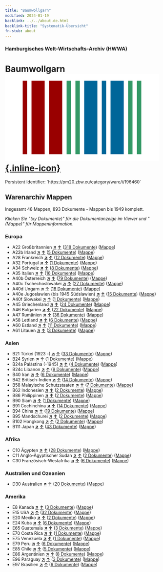 ```yaml
---
title: "Baumwollgarn"
modified: 2024-01-19
backlink: ../../about.de.html
backlink-title: "Systematik-Übersicht"
fn-stub: about
---
```


### Hamburgisches Welt-Wirtschafts-Archiv (HWWA)

# Baumwollgarn &#160; [![Wikidata](/images/Wikidata-logo.svg "Wikidata"){.inline-icon}](http://www.wikidata.org/entity/Q111973116)

<div class="hint">Persistent Identifier: `https://pm20.zbw.eu/category/ware/i/196460`</div>







## Warenarchiv Mappen






Insgesamt 48 Mappen, 893 Dokumente - Mappen bis 1949 komplett.

_Klicken Sie "(xy Dokumente)" für die Dokumentanzeige im Viewer und "(Mappe)" für Mappeninformation._




### Europa

- A22 Großbritannien [**&nearr;**](../../../geo/i/140974/about.de.html "Großbritannien (alle Mappen)") [**&uarr;**](../../../geo/about.de.html#A22 "Ländersystematik") (<a href="https://pm20.zbw.eu/iiifview/folder/wa/196460,140974" title="über: Baumwollgarn : Großbritannien" target="_blank">318 Dokumente</a>) ([Mappe](../../../../folder/wa/1964xx/196460/1409xx/140974/about.de.html))
- A22b Irland [**&nearr;**](../../../geo/i/140976/about.de.html "Irland (alle Mappen)") [**&uarr;**](../../../geo/about.de.html#A22b "Ländersystematik") (<a href="https://pm20.zbw.eu/iiifview/folder/wa/196460,140976" title="über: Baumwollgarn : Irland" target="_blank">5 Dokumente</a>) ([Mappe](../../../../folder/wa/1964xx/196460/1409xx/140976/about.de.html))
- A28 Frankreich [**&nearr;**](../../../geo/i/140982/about.de.html "Frankreich (alle Mappen)") [**&uarr;**](../../../geo/about.de.html#A28 "Ländersystematik") (<a href="https://pm20.zbw.eu/iiifview/folder/wa/196460,140982" title="über: Baumwollgarn : Frankreich" target="_blank">12 Dokumente</a>) ([Mappe](../../../../folder/wa/1964xx/196460/1409xx/140982/about.de.html))
- A32 Portugal [**&nearr;**](../../../geo/i/140987/about.de.html "Portugal (alle Mappen)") [**&uarr;**](../../../geo/about.de.html#A32 "Ländersystematik") (<a href="https://pm20.zbw.eu/iiifview/folder/wa/196460,140987" title="über: Baumwollgarn : Portugal" target="_blank">1 Dokumente</a>) ([Mappe](../../../../folder/wa/1964xx/196460/1409xx/140987/about.de.html))
- A34 Schweiz [**&nearr;**](../../../geo/i/141007/about.de.html "Schweiz (alle Mappen)") [**&uarr;**](../../../geo/about.de.html#A34 "Ländersystematik") (<a href="https://pm20.zbw.eu/iiifview/folder/wa/196460,141007" title="über: Baumwollgarn : Schweiz" target="_blank">8 Dokumente</a>) ([Mappe](../../../../folder/wa/1964xx/196460/1410xx/141007/about.de.html))
- A35 Italien [**&nearr;**](../../../geo/i/141008/about.de.html "Italien (alle Mappen)") [**&uarr;**](../../../geo/about.de.html#A35 "Ländersystematik") (<a href="https://pm20.zbw.eu/iiifview/folder/wa/196460,141008" title="über: Baumwollgarn : Italien" target="_blank">16 Dokumente</a>) ([Mappe](../../../../folder/wa/1964xx/196460/1410xx/141008/about.de.html))
- A40b Österreich [**&nearr;**](../../../geo/i/141731/about.de.html "Österreich (alle Mappen)") [**&uarr;**](../../../geo/about.de.html#A40b "Ländersystematik") (<a href="https://pm20.zbw.eu/iiifview/folder/wa/196460,141731" title="über: Baumwollgarn : Österreich" target="_blank">79 Dokumente</a>) ([Mappe](../../../../folder/wa/1964xx/196460/1417xx/141731/about.de.html))
- A40c Tschechoslowakei [**&nearr;**](../../../geo/i/141022/about.de.html "Tschechoslowakei (alle Mappen)") [**&uarr;**](../../../geo/about.de.html#A40c "Ländersystematik") (<a href="https://pm20.zbw.eu/iiifview/folder/wa/196460,141022" title="über: Baumwollgarn : Tschechoslowakei" target="_blank">27 Dokumente</a>) ([Mappe](../../../../folder/wa/1964xx/196460/1410xx/141022/about.de.html))
- A40d Ungarn [**&nearr;**](../../../geo/i/141025/about.de.html "Ungarn (alle Mappen)") [**&uarr;**](../../../geo/about.de.html#A40d "Ländersystematik") (<a href="https://pm20.zbw.eu/iiifview/folder/wa/196460,141025" title="über: Baumwollgarn : Ungarn" target="_blank">18 Dokumente</a>) ([Mappe](../../../../folder/wa/1964xx/196460/1410xx/141025/about.de.html))
- A40e Jugoslawien (bis 1945 Südslawien) [**&nearr;**](../../../geo/i/141028/about.de.html "Jugoslawien (bis 1945 Südslawien) (alle Mappen)") [**&uarr;**](../../../geo/about.de.html#A40e "Ländersystematik") (<a href="https://pm20.zbw.eu/iiifview/folder/wa/196460,141028" title="über: Baumwollgarn : Jugoslawien (bis 1945 Südslawien)" target="_blank">15 Dokumente</a>) ([Mappe](../../../../folder/wa/1964xx/196460/1410xx/141028/about.de.html))
- A40f Slowakei [**&nearr;**](../../../geo/i/141029/about.de.html "Slowakei (alle Mappen)") [**&uarr;**](../../../geo/about.de.html#A40f "Ländersystematik") (<a href="https://pm20.zbw.eu/iiifview/folder/wa/196460,141029" title="über: Baumwollgarn : Slowakei" target="_blank">1 Dokumente</a>) ([Mappe](../../../../folder/wa/1964xx/196460/1410xx/141029/about.de.html))
- A45 Griechenland [**&nearr;**](../../../geo/i/141037/about.de.html "Griechenland (alle Mappen)") [**&uarr;**](../../../geo/about.de.html#A45 "Ländersystematik") (<a href="https://pm20.zbw.eu/iiifview/folder/wa/196460,141037" title="über: Baumwollgarn : Griechenland" target="_blank">24 Dokumente</a>) ([Mappe](../../../../folder/wa/1964xx/196460/1410xx/141037/about.de.html))
- A46 Bulgarien [**&nearr;**](../../../geo/i/141039/about.de.html "Bulgarien (alle Mappen)") [**&uarr;**](../../../geo/about.de.html#A46 "Ländersystematik") (<a href="https://pm20.zbw.eu/iiifview/folder/wa/196460,141039" title="über: Baumwollgarn : Bulgarien" target="_blank">22 Dokumente</a>) ([Mappe](../../../../folder/wa/1964xx/196460/1410xx/141039/about.de.html))
- A47 Rumänien [**&nearr;**](../../../geo/i/141040/about.de.html "Rumänien (alle Mappen)") [**&uarr;**](../../../geo/about.de.html#A47 "Ländersystematik") (<a href="https://pm20.zbw.eu/iiifview/folder/wa/196460,141040" title="über: Baumwollgarn : Rumänien" target="_blank">36 Dokumente</a>) ([Mappe](../../../../folder/wa/1964xx/196460/1410xx/141040/about.de.html))
- A58 Lettland [**&nearr;**](../../../geo/i/141050/about.de.html "Lettland (alle Mappen)") [**&uarr;**](../../../geo/about.de.html#A58 "Ländersystematik") (<a href="https://pm20.zbw.eu/iiifview/folder/wa/196460,141050" title="über: Baumwollgarn : Lettland" target="_blank">6 Dokumente</a>) ([Mappe](../../../../folder/wa/1964xx/196460/1410xx/141050/about.de.html))
- A60 Estland [**&nearr;**](../../../geo/i/141052/about.de.html "Estland (alle Mappen)") [**&uarr;**](../../../geo/about.de.html#A60 "Ländersystematik") (<a href="https://pm20.zbw.eu/iiifview/folder/wa/196460,141052" title="über: Baumwollgarn : Estland" target="_blank">11 Dokumente</a>) ([Mappe](../../../../folder/wa/1964xx/196460/1410xx/141052/about.de.html))
- A61 Litauen [**&nearr;**](../../../geo/i/141053/about.de.html "Litauen (alle Mappen)") [**&uarr;**](../../../geo/about.de.html#A61 "Ländersystematik") (<a href="https://pm20.zbw.eu/iiifview/folder/wa/196460,141053" title="über: Baumwollgarn : Litauen" target="_blank">3 Dokumente</a>) ([Mappe](../../../../folder/wa/1964xx/196460/1410xx/141053/about.de.html))

### Asien

- B21 Türkei (1923 -) [**&nearr;**](../../../geo/i/141111/about.de.html "Türkei (1923 -) (alle Mappen)") [**&uarr;**](../../../geo/about.de.html#B21 "Ländersystematik") (<a href="https://pm20.zbw.eu/iiifview/folder/wa/196460,141111" title="über: Baumwollgarn : Türkei (1923 -)" target="_blank">33 Dokumente</a>) ([Mappe](../../../../folder/wa/1964xx/196460/1411xx/141111/about.de.html))
- B24 Syrien [**&nearr;**](../../../geo/i/141114/about.de.html "Syrien (alle Mappen)") [**&uarr;**](../../../geo/about.de.html#B24 "Ländersystematik") (<a href="https://pm20.zbw.eu/iiifview/folder/wa/196460,141114" title="über: Baumwollgarn : Syrien" target="_blank">1 Dokumente</a>) ([Mappe](../../../../folder/wa/1964xx/196460/1411xx/141114/about.de.html))
- B24a Palästina (-1945) [**&nearr;**](../../../geo/i/141115/about.de.html "Palästina (-1945) (alle Mappen)") [**&uarr;**](../../../geo/about.de.html#B24a "Ländersystematik") (<a href="https://pm20.zbw.eu/iiifview/folder/wa/196460,141115" title="über: Baumwollgarn : Palästina (-1945)" target="_blank">4 Dokumente</a>) ([Mappe](../../../../folder/wa/1964xx/196460/1411xx/141115/about.de.html))
- B24c Libanon [**&nearr;**](../../../geo/i/141117/about.de.html "Libanon (alle Mappen)") [**&uarr;**](../../../geo/about.de.html#B24c "Ländersystematik") (<a href="https://pm20.zbw.eu/iiifview/folder/wa/196460,141117" title="über: Baumwollgarn : Libanon" target="_blank">9 Dokumente</a>) ([Mappe](../../../../folder/wa/1964xx/196460/1411xx/141117/about.de.html))
- B40 Iran [**&nearr;**](../../../geo/i/141186/about.de.html "Iran (alle Mappen)") [**&uarr;**](../../../geo/about.de.html#B40 "Ländersystematik") (<a href="https://pm20.zbw.eu/iiifview/folder/wa/196460,141186" title="über: Baumwollgarn : Iran" target="_blank">6 Dokumente</a>) ([Mappe](../../../../folder/wa/1964xx/196460/1411xx/141186/about.de.html))
- B42 Britisch-Indien [**&nearr;**](../../../geo/i/141189/about.de.html "Britisch-Indien (alle Mappen)") [**&uarr;**](../../../geo/about.de.html#B42 "Ländersystematik") (<a href="https://pm20.zbw.eu/iiifview/folder/wa/196460,141189" title="über: Baumwollgarn : Britisch-Indien" target="_blank">14 Dokumente</a>) ([Mappe](../../../../folder/wa/1964xx/196460/1411xx/141189/about.de.html))
- B58 Malayische Schutzstaaten [**&nearr;**](../../../geo/i/141206/about.de.html "Malayische Schutzstaaten (alle Mappen)") [**&uarr;**](../../../geo/about.de.html#B58 "Ländersystematik") (<a href="https://pm20.zbw.eu/iiifview/folder/wa/196460,141206" title="über: Baumwollgarn : Malayische Schutzstaaten" target="_blank">7 Dokumente</a>) ([Mappe](../../../../folder/wa/1964xx/196460/1412xx/141206/about.de.html))
- B62 Indonesien [**&nearr;**](../../../geo/i/141218/about.de.html "Indonesien (alle Mappen)") [**&uarr;**](../../../geo/about.de.html#B62 "Ländersystematik") (<a href="https://pm20.zbw.eu/iiifview/folder/wa/196460,141218" title="über: Baumwollgarn : Indonesien" target="_blank">2 Dokumente</a>) ([Mappe](../../../../folder/wa/1964xx/196460/1412xx/141218/about.de.html))
- B86 Philippinen [**&nearr;**](../../../geo/i/141240/about.de.html "Philippinen (alle Mappen)") [**&uarr;**](../../../geo/about.de.html#B86 "Ländersystematik") (<a href="https://pm20.zbw.eu/iiifview/folder/wa/196460,141240" title="über: Baumwollgarn : Philippinen" target="_blank">2 Dokumente</a>) ([Mappe](../../../../folder/wa/1964xx/196460/1412xx/141240/about.de.html))
- B90 Siam [**&nearr;**](../../../geo/i/141242/about.de.html "Siam (alle Mappen)") [**&uarr;**](../../../geo/about.de.html#B90 "Ländersystematik") (<a href="https://pm20.zbw.eu/iiifview/folder/wa/196460,141242" title="über: Baumwollgarn : Siam" target="_blank">1 Dokumente</a>) ([Mappe](../../../../folder/wa/1964xx/196460/1412xx/141242/about.de.html))
- B91 Cochinchina [**&nearr;**](../../../geo/i/141243/about.de.html "Cochinchina (alle Mappen)") [**&uarr;**](../../../geo/about.de.html#B91 "Ländersystematik") (<a href="https://pm20.zbw.eu/iiifview/folder/wa/196460,141243" title="über: Baumwollgarn : Cochinchina" target="_blank">14 Dokumente</a>) ([Mappe](../../../../folder/wa/1964xx/196460/1412xx/141243/about.de.html))
- B94 China [**&nearr;**](../../../geo/i/141253/about.de.html "China (alle Mappen)") [**&uarr;**](../../../geo/about.de.html#B94 "Ländersystematik") (<a href="https://pm20.zbw.eu/iiifview/folder/wa/196460,141253" title="über: Baumwollgarn : China" target="_blank">19 Dokumente</a>) ([Mappe](../../../../folder/wa/1964xx/196460/1412xx/141253/about.de.html))
- B95 Mandschurei [**&nearr;**](../../../geo/i/141258/about.de.html "Mandschurei (alle Mappen)") [**&uarr;**](../../../geo/about.de.html#B95 "Ländersystematik") (<a href="https://pm20.zbw.eu/iiifview/folder/wa/196460,141258" title="über: Baumwollgarn : Mandschurei" target="_blank">2 Dokumente</a>) ([Mappe](../../../../folder/wa/1964xx/196460/1412xx/141258/about.de.html))
- B102 Hongkong [**&nearr;**](../../../geo/i/141268/about.de.html "Hongkong (alle Mappen)") [**&uarr;**](../../../geo/about.de.html#B102 "Ländersystematik") (<a href="https://pm20.zbw.eu/iiifview/folder/wa/196460,141268" title="über: Baumwollgarn : Hongkong" target="_blank">2 Dokumente</a>) ([Mappe](../../../../folder/wa/1964xx/196460/1412xx/141268/about.de.html))
- B111 Japan [**&nearr;**](../../../geo/i/141272/about.de.html "Japan (alle Mappen)") [**&uarr;**](../../../geo/about.de.html#B111 "Ländersystematik") (<a href="https://pm20.zbw.eu/iiifview/folder/wa/196460,141272" title="über: Baumwollgarn : Japan" target="_blank">43 Dokumente</a>) ([Mappe](../../../../folder/wa/1964xx/196460/1412xx/141272/about.de.html))

### Afrika

- C10 Ägypten [**&nearr;**](../../../geo/i/141336/about.de.html "Ägypten (alle Mappen)") [**&uarr;**](../../../geo/about.de.html#C10 "Ländersystematik") (<a href="https://pm20.zbw.eu/iiifview/folder/wa/196460,141336" title="über: Baumwollgarn : Ägypten" target="_blank">28 Dokumente</a>) ([Mappe](../../../../folder/wa/1964xx/196460/1413xx/141336/about.de.html))
- C11 Anglo-Ägyptischer Sudan [**&nearr;**](../../../geo/i/141338/about.de.html "Anglo-Ägyptischer Sudan (alle Mappen)") [**&uarr;**](../../../geo/about.de.html#C11 "Ländersystematik") (<a href="https://pm20.zbw.eu/iiifview/folder/wa/196460,141338" title="über: Baumwollgarn : Anglo-Ägyptischer Sudan" target="_blank">2 Dokumente</a>) ([Mappe](../../../../folder/wa/1964xx/196460/1413xx/141338/about.de.html))
- C30 Französisch-Westafrika [**&nearr;**](../../../geo/i/141361/about.de.html "Französisch-Westafrika (alle Mappen)") [**&uarr;**](../../../geo/about.de.html#C30 "Ländersystematik") (<a href="https://pm20.zbw.eu/iiifview/folder/wa/196460,141361" title="über: Baumwollgarn : Französisch-Westafrika" target="_blank">6 Dokumente</a>) ([Mappe](../../../../folder/wa/1964xx/196460/1413xx/141361/about.de.html))

### Australien und Ozeanien

- D30 Australien [**&nearr;**](../../../geo/i/141621/about.de.html "Australien (alle Mappen)") [**&uarr;**](../../../geo/about.de.html#D30 "Ländersystematik") (<a href="https://pm20.zbw.eu/iiifview/folder/wa/196460,141621" title="über: Baumwollgarn : Australien" target="_blank">20 Dokumente</a>) ([Mappe](../../../../folder/wa/1964xx/196460/1416xx/141621/about.de.html))

### Amerika

- E8 Kanada [**&nearr;**](../../../geo/i/141644/about.de.html "Kanada (alle Mappen)") [**&uarr;**](../../../geo/about.de.html#E8 "Ländersystematik") (<a href="https://pm20.zbw.eu/iiifview/folder/wa/196460,141644" title="über: Baumwollgarn : Kanada" target="_blank">3 Dokumente</a>) ([Mappe](../../../../folder/wa/1964xx/196460/1416xx/141644/about.de.html))
- E15 USA [**&nearr;**](../../../geo/i/141653/about.de.html "USA (alle Mappen)") [**&uarr;**](../../../geo/about.de.html#E15 "Ländersystematik") (<a href="https://pm20.zbw.eu/iiifview/folder/wa/196460,141653" title="über: Baumwollgarn : USA" target="_blank">32 Dokumente</a>) ([Mappe](../../../../folder/wa/1964xx/196460/1416xx/141653/about.de.html))
- E20 Mexiko [**&nearr;**](../../../geo/i/141657/about.de.html "Mexiko (alle Mappen)") [**&uarr;**](../../../geo/about.de.html#E20 "Ländersystematik") (<a href="https://pm20.zbw.eu/iiifview/folder/wa/196460,141657" title="über: Baumwollgarn : Mexiko" target="_blank">2 Dokumente</a>) ([Mappe](../../../../folder/wa/1964xx/196460/1416xx/141657/about.de.html))
- E24 Kuba [**&nearr;**](../../../geo/i/141659/about.de.html "Kuba (alle Mappen)") [**&uarr;**](../../../geo/about.de.html#E24 "Ländersystematik") (<a href="https://pm20.zbw.eu/iiifview/folder/wa/196460,141659" title="über: Baumwollgarn : Kuba" target="_blank">6 Dokumente</a>) ([Mappe](../../../../folder/wa/1964xx/196460/1416xx/141659/about.de.html))
- E65 Guatemala [**&nearr;**](../../../geo/i/141678/about.de.html "Guatemala (alle Mappen)") [**&uarr;**](../../../geo/about.de.html#E65 "Ländersystematik") (<a href="https://pm20.zbw.eu/iiifview/folder/wa/196460,141678" title="über: Baumwollgarn : Guatemala" target="_blank">3 Dokumente</a>) ([Mappe](../../../../folder/wa/1964xx/196460/1416xx/141678/about.de.html))
- E70 Costa Rica [**&nearr;**](../../../geo/i/141683/about.de.html "Costa Rica (alle Mappen)") [**&uarr;**](../../../geo/about.de.html#E70 "Ländersystematik") (<a href="https://pm20.zbw.eu/iiifview/folder/wa/196460,141683" title="über: Baumwollgarn : Costa Rica" target="_blank">1 Dokumente</a>) ([Mappe](../../../../folder/wa/1964xx/196460/1416xx/141683/about.de.html))
- E75 Venezuela [**&nearr;**](../../../geo/i/141686/about.de.html "Venezuela (alle Mappen)") [**&uarr;**](../../../geo/about.de.html#E75 "Ländersystematik") (<a href="https://pm20.zbw.eu/iiifview/folder/wa/196460,141686" title="über: Baumwollgarn : Venezuela" target="_blank">1 Dokumente</a>) ([Mappe](../../../../folder/wa/1964xx/196460/1416xx/141686/about.de.html))
- E79 Peru [**&nearr;**](../../../geo/i/141689/about.de.html "Peru (alle Mappen)") [**&uarr;**](../../../geo/about.de.html#E79 "Ländersystematik") (<a href="https://pm20.zbw.eu/iiifview/folder/wa/196460,141689" title="über: Baumwollgarn : Peru" target="_blank">6 Dokumente</a>) ([Mappe](../../../../folder/wa/1964xx/196460/1416xx/141689/about.de.html))
- E85 Chile [**&nearr;**](../../../geo/i/141691/about.de.html "Chile (alle Mappen)") [**&uarr;**](../../../geo/about.de.html#E85 "Ländersystematik") (<a href="https://pm20.zbw.eu/iiifview/folder/wa/196460,141691" title="über: Baumwollgarn : Chile" target="_blank">5 Dokumente</a>) ([Mappe](../../../../folder/wa/1964xx/196460/1416xx/141691/about.de.html))
- E86 Argentinien [**&nearr;**](../../../geo/i/141692/about.de.html "Argentinien (alle Mappen)") [**&uarr;**](../../../geo/about.de.html#E86 "Ländersystematik") (<a href="https://pm20.zbw.eu/iiifview/folder/wa/196460,141692" title="über: Baumwollgarn : Argentinien" target="_blank">8 Dokumente</a>) ([Mappe](../../../../folder/wa/1964xx/196460/1416xx/141692/about.de.html))
- E96 Paraguay [**&nearr;**](../../../geo/i/141696/about.de.html "Paraguay (alle Mappen)") [**&uarr;**](../../../geo/about.de.html#E96 "Ländersystematik") (<a href="https://pm20.zbw.eu/iiifview/folder/wa/196460,141696" title="über: Baumwollgarn : Paraguay" target="_blank">3 Dokumente</a>) ([Mappe](../../../../folder/wa/1964xx/196460/1416xx/141696/about.de.html))
- E97 Brasilien [**&nearr;**](../../../geo/i/141697/about.de.html "Brasilien (alle Mappen)") [**&uarr;**](../../../geo/about.de.html#E97 "Ländersystematik") (<a href="https://pm20.zbw.eu/iiifview/folder/wa/196460,141697" title="über: Baumwollgarn : Brasilien" target="_blank">6 Dokumente</a>) ([Mappe](../../../../folder/wa/1964xx/196460/1416xx/141697/about.de.html))



<a id="filmsections" />













